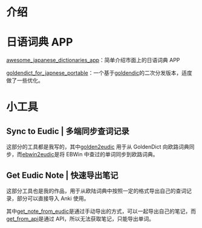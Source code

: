 # 介绍

# 日语词典 APP

[awesome_japanese_dictionaries_app](awesome_japanese_dictionaries_app.md)：简单介绍市面上的日语词典 APP

[goldendict_for_japnese_portable](goldendict_for_japnese_portable)：一个基于[goldendic](https://github.com/xiaoyifang/goldendict)的二次分发版本，适度做了一些优化。

# 小工具

## Sync to Eudic | 多端同步查词记录

这部分的工具都是我写的，其中[golden2eudic](golden2eudic) 用于从 GoldenDict 向欧路词典同步，而[ebwin2eudic](ebwin2eudic)是将 EBWin 中查过的单词同步到欧路词典。

## Get Eudic Note | 快速导出笔记

这部分工具也是我的作品，用于从欧陆词典中按照一定的格式导出自己的查词记录，部分可以直接导入 Anki 使用。

其中[get_note_from_eudic](get_note_from_eudic)是通过手动导出的方式，可以一起导出自己的笔记，而[get_from_api](get_from_api)是通过 API，所以无法获取笔记，只能导出单词。
